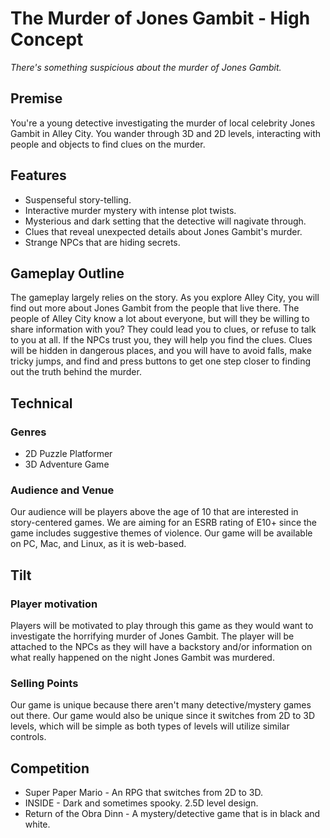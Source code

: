 
# The Murder of Jones Gambit - High Concept
_There's something suspicious about the murder of Jones Gambit._

## Premise
You're a young detective investigating the murder of local celebrity Jones Gambit in Alley City. You wander through 3D and 2D levels, interacting with people and objects to find clues on the murder.

## Features
- Suspenseful story-telling.
- Interactive murder mystery with intense plot twists.
- Mysterious and dark setting that the detective will nagivate through.
- Clues that reveal unexpected details about Jones Gambit's murder. 
- Strange NPCs that are hiding secrets.


## Gameplay Outline
The gameplay largely relies on the story. As you explore Alley City, you will find out more about Jones Gambit from the people that live there. The people of Alley City know a lot about everyone, but will they be willing to share information with you? They could lead you to clues, or refuse to talk to you at all. If the NPCs trust you, they will help you find the clues. Clues will be hidden in dangerous places, and you will have to avoid falls, make tricky jumps, and find and press buttons to get one step closer to finding out the truth behind the murder.

## Technical

### Genres
- 2D Puzzle Platformer
- 3D Adventure Game

### Audience and Venue
Our audience will be players above the age of 10 that are interested in story-centered games. We are aiming for an ESRB rating of E10+ since the game includes suggestive themes of violence. Our game will be available on PC, Mac, and Linux, as it is web-based.

## Tilt

### Player motivation
Players will be motivated to play through this game as they would want to investigate the horrifying murder of Jones Gambit. The player will be attached to the NPCs as they will have a backstory and/or information on what really happened on the night Jones Gambit was murdered.

### Selling Points
Our game is unique because there aren't many detective/mystery games out there. Our game would also be unique since it switches from 2D to 3D levels, which will be simple as both types of levels will utilize similar controls.

## Competition
- Super Paper Mario - An RPG that switches from 2D to 3D.
- INSIDE - Dark and sometimes spooky. 2.5D level design.
- Return of the Obra Dinn - A mystery/detective game that is in black and white.
